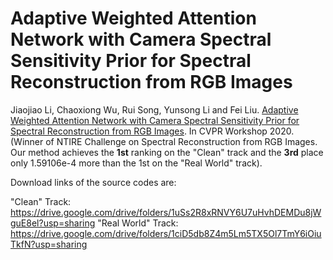 # Adaptive Weighted Attention Network with Camera Spectral Sensitivity Prior for Spectral Reconstruction from RGB Images

Jiaojiao Li, Chaoxiong Wu, Rui Song, Yunsong Li and Fei Liu. [Adaptive Weighted Attention Network with Camera Spectral Sensitivity Prior for Spectral Reconstruction from RGB Images](http://openaccess.thecvf.com/content_CVPRW_2020/html/w31/Li_Adaptive_Weighted_Attention_Network_With_Camera_Spectral_Sensitivity_Prior_for_CVPRW_2020_paper.html). In CVPR Workshop 2020. (Winner of NTIRE Challenge on Spectral Reconstruction from RGB Images. Our method achieves the **1st** ranking on the "Clean" track and the **3rd** place only 1.59106e-4 more than the 1st on the "Real World" track). 

Download links of the source codes are:

"Clean" Track: https://drive.google.com/drive/folders/1uSs2R8xRNVY6U7uHvhDEMDu8jWguE8el?usp=sharing 
"Real World" Track: https://drive.google.com/drive/folders/1ciD5db8Z4m5Lm5TX5Ol7TmY6iOiuTkfN?usp=sharing

